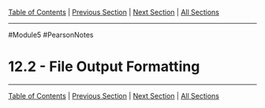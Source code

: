 [Table of Contents](/README.md) | [Previous Section](12.1%20-%20File%20Operations.md) | [Next Section](12.3%20-%20Passing%20File%20Stream%20Objects%20to%20Functions.md) | [All Sections](/Module%205/Pearson%20Notes/)
***
#Module5 #PearsonNotes 
# 12.2 - File Output Formatting
***
[Table of Contents](/README.md) | [Previous Section](12.1%20-%20File%20Operations.md) | [Next Section](12.3%20-%20Passing%20File%20Stream%20Objects%20to%20Functions.md) | [All Sections](/Module%205/Pearson%20Notes/)